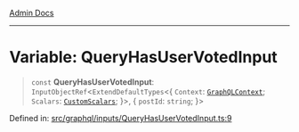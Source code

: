 [Admin Docs](/)

***

# Variable: QueryHasUserVotedInput

> `const` **QueryHasUserVotedInput**: `InputObjectRef`\<`ExtendDefaultTypes`\<\{ `Context`: [`GraphQLContext`](../../../context/type-aliases/GraphQLContext.md); `Scalars`: [`CustomScalars`](../../../scalars/type-aliases/CustomScalars.md); \}\>, \{ `postId`: `string`; \}\>

Defined in: [src/graphql/inputs/QueryHasUserVotedInput.ts:9](https://github.com/Sourya07/talawa-api/blob/aac5f782223414da32542752c1be099f0b872196/src/graphql/inputs/QueryHasUserVotedInput.ts#L9)
